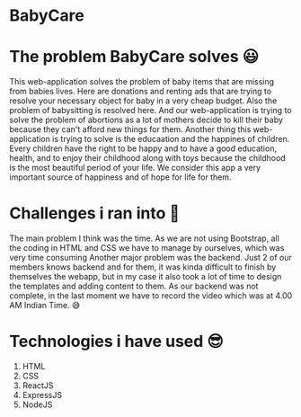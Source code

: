 # BabyCare

# The problem BabyCare solves :smiley:
This web-application solves the problem of baby items that are missing from babies lives. Here are donations and renting ads that are trying to resolve your necessary object for baby in a very cheap budget. Also the problem of babysitting is resolved here. And our web-application is trying to solve the problem of abortions as a lot of mothers decide to kill their baby because they can't afford new things for them. Another thing this web-application is trying to solve is the educaation and the happines of children. Every children have the right to be happy and to have a good education, health, and to enjoy their childhood along with toys because the childhood is the most beautiful period of your life. We consider this app a very important source of happiness and of hope for life for them.

# Challenges i ran into :slightly_smiling_face:
The main problem I think was the time. As we are not using Bootstrap, all the coding in HTML and CSS we have to manage by ourselves, which was very time consuming Another major problem was the backend. Just 2 of our members knows backend and for them, it was kinda difficult to finish by themselves the webapp, but in my case it also took a lot of time to design the templates and adding content to them. As our backend was not complete, in the last moment we have to record the video which was at 4.00 AM Indian Time. :sweat_smile:

# Technologies i have used :sunglasses:
1. HTML
2. CSS
3. ReactJS
4. ExpressJS
5. NodeJS
